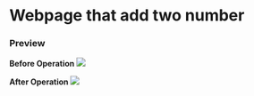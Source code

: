# Webpage that add two number

### Preview

**Before Operation**
<img src="/preview/before-operation.png">

**After Operation**
<img src="/preview/after-operation.png">